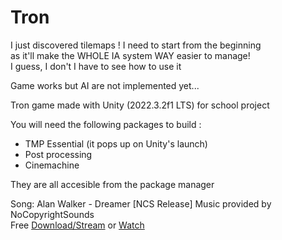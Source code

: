 # Tron

 I just discovered tilemaps ! I need to start from the beginning  
 as it'll make the WHOLE IA system WAY easier to manage!  
 I guess, I don't I have to see how to use it  

 Game works but AI are not implemented yet...

 Tron game made with Unity (2022.3.2f1 LTS) for school project  

 You will need the following packages to build :
   * TMP Essential (it pops up on Unity's launch) 
   * Post processing
   * Cinemachine

 They are all accesible from the package manager  
 
 Song: Alan Walker - Dreamer [NCS Release] Music provided by NoCopyrightSounds  
 Free [Download/Stream](http://ncs.io/dreamer) or [Watch](http://ncs.lnk.to/dreamerAT/youtube)